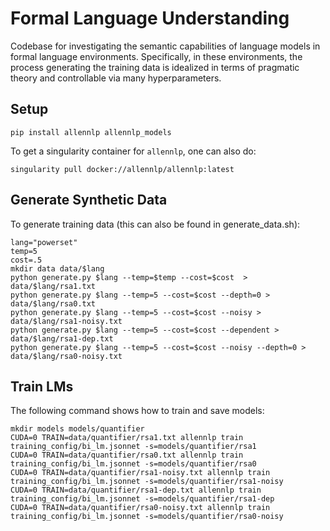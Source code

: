 # Formal Language Understanding

Codebase for investigating the semantic capabilities of language models in formal language environments. Specifically, in these environments, the process generating the training data is idealized in terms of pragmatic theory and controllable via many hyperparameters.

## Setup

```shell
pip install allennlp allennlp_models
```

To get a singularity container for `allennlp`, one can also do:

```shell
singularity pull docker://allennlp/allennlp:latest
```

## Generate Synthetic Data

To generate training data (this can also be found in generate_data.sh):
```shell
lang="powerset"
temp=5
cost=.5
mkdir data data/$lang
python generate.py $lang --temp=$temp --cost=$cost  > data/$lang/rsa1.txt
python generate.py $lang --temp=5 --cost=$cost --depth=0 > data/$lang/rsa0.txt
python generate.py $lang --temp=5 --cost=$cost --noisy > data/$lang/rsa1-noisy.txt
python generate.py $lang --temp=5 --cost=$cost --dependent > data/$lang/rsa1-dep.txt
python generate.py $lang --temp=5 --cost=$cost --noisy --depth=0 > data/$lang/rsa0-noisy.txt
```

## Train LMs

The following command shows how to train and save models:
```shell
mkdir models models/quantifier
CUDA=0 TRAIN=data/quantifier/rsa1.txt allennlp train training_config/bi_lm.jsonnet -s=models/quantifier/rsa1
CUDA=0 TRAIN=data/quantifier/rsa0.txt allennlp train training_config/bi_lm.jsonnet -s=models/quantifier/rsa0
CUDA=0 TRAIN=data/quantifier/rsa1-noisy.txt allennlp train training_config/bi_lm.jsonnet -s=models/quantifier/rsa1-noisy
CUDA=0 TRAIN=data/quantifier/rsa1-dep.txt allennlp train training_config/bi_lm.jsonnet -s=models/quantifier/rsa1-dep
CUDA=0 TRAIN=data/quantifier/rsa0-noisy.txt allennlp train training_config/bi_lm.jsonnet -s=models/quantifier/rsa0-noisy
```
